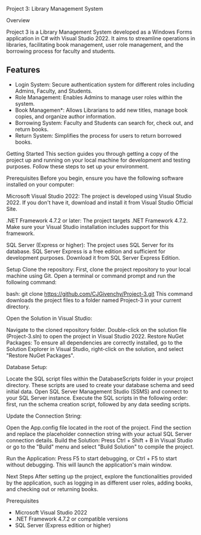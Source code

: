 Project 3: Library Management System

Overview

Project 3 is a Library Management System developed as a Windows Forms application in C# with Visual Studio 2022. It aims to streamline operations in libraries, facilitating book management, user role management, and the borrowing process for faculty and students.

## Features

- Login System: Secure authentication system for different roles including Admins, Faculty, and Students.
- Role Management: Enables Admins to manage user roles within the system.
- Book Managemen*: Allows Librarians to add new titles, manage book copies, and organize author information.
- Borrowing System: Faculty and Students can search for, check out, and return books.
- Return System: Simplifies the process for users to return borrowed books.

Getting Started
This section guides you through getting a copy of the project up and running on your local machine for development and testing purposes. Follow these steps to set up your environment.

Prerequisites
Before you begin, ensure you have the following software installed on your computer:

Microsoft Visual Studio 2022: The project is developed using Visual Studio 2022. If you don't have it, download and install it from Visual Studio Official Site.

.NET Framework 4.7.2 or later: The project targets .NET Framework 4.7.2. Make sure your Visual Studio installation includes support for this framework.

SQL Server (Express or higher): The project uses SQL Server for its database. SQL Server Express is a free edition and sufficient for development purposes. Download it from SQL Server Express Edition.

Setup
Clone the repository: 
First, clone the project repository to your local machine using Git. Open a terminal or command prompt and run the following command:

bash: git clone https://github.com/CJGivenchy/Project-3.git
This command downloads the project files to a folder named Project-3 in your current directory.

Open the Solution in Visual Studio:

Navigate to the cloned repository folder.
Double-click on the solution file (Project-3.sln) to open the project in Visual Studio 2022.
Restore NuGet Packages: To ensure all dependencies are correctly installed, go to the Solution Explorer in Visual Studio, right-click on the solution, and select "Restore NuGet Packages".

Database Setup:

Locate the SQL script files within the DatabaseScripts folder in your project directory. These scripts are used to create your database schema and seed initial data.
Open SQL Server Management Studio (SSMS) and connect to your SQL Server instance.
Execute the SQL scripts in the following order: first, run the schema creation script, followed by any data seeding scripts.

Update the Connection String:

Open the App.config file located in the root of the project.
Find the <connectionStrings> section and replace the placeholder connection string with your actual SQL Server connection details.
Build the Solution: Press Ctrl + Shift + B in Visual Studio or go to the "Build" menu and select "Build Solution" to compile the project.

Run the Application: Press F5 to start debugging, or Ctrl + F5 to start without debugging. This will launch the application's main window.

Next Steps
After setting up the project, explore the functionalities provided by the application, such as logging in as different user roles, adding books, and checking out or returning books.

Prerequisites

- Microsoft Visual Studio 2022
- .NET Framework 4.7.2 or compatible versions
- SQL Server (Express edition or higher)


